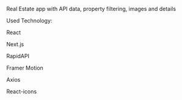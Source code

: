 Real Estate app with API data, property filtering, images and details

Used Technology:

React

Next.js

RapidAPI

Framer Motion

Axios

React-icons
